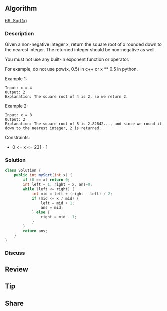 ## Algorithm

[69. Sqrt(x)](https://leetcode.com/problems/sqrtx/)

### Description

Given a non-negative integer x, return the square root of x rounded down to the nearest integer. The returned integer should be non-negative as well.

You must not use any built-in exponent function or operator.

For example, do not use pow(x, 0.5) in c++ or x ** 0.5 in python.


Example 1:

```
Input: x = 4
Output: 2
Explanation: The square root of 4 is 2, so we return 2.
```

Example 2:

```
Input: x = 8
Output: 2
Explanation: The square root of 8 is 2.82842..., and since we round it down to the nearest integer, 2 is returned.
```

Constraints:

- 0 <= x <= 231 - 1

### Solution

```java
class Solution {
    public int mySqrt(int x) {
        if (0 == x) return 0;
        int left = 1, right = x, ans=0;
        while (left <= right) {
            int mid = left + (right - left) / 2;
            if (mid <= x / mid) {
                left = mid + 1;
                ans = mid;
            } else {
                right = mid - 1;
            }
        }
        return ans;
    }
}
```

### Discuss

## Review


## Tip


## Share
